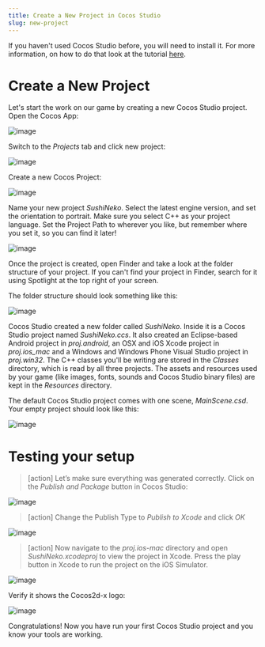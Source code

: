 ```yaml
---
title: Create a New Project in Cocos Studio
slug: new-project
---
```


If you haven't used Cocos Studio before, you will need to install it.  For more information, on how to do that look at the tutorial [here](https://www.makeschool.com/tutorials/learn-cocos-studio-and-c-by-building-the-game-of-life/get-started-with-cocos-studio).

Create a New Project
====================

Let's start the work on our game by creating a new Cocos Studio project. Open the Cocos App:

![image](cocosapp.png)

Switch to the *Projects* tab and click new project:

![image](newProject.png)

Create a new Cocos Project:

![image](newProjectType.png)

Name your new project *SushiNeko*. Select the latest engine version, and set the orientation to portrait.  Make sure you select C++ as your project language. Set the Project Path to wherever you like, but remember  where you set it, so you can find it later!

![image](newProjectSettings.png)

Once the project is created, open
Finder and take a look at the folder structure of your project. If you
can't find your project in Finder, search for it using Spotlight at the
top right of your screen. 

The folder structure should look something
like this:

![image](directoryStructure.png)

Cocos Studio created a new folder called *SushiNeko*. Inside it
is a Cocos Studio project named *SushiNeko.ccs*.  It also created an Eclipse-based Android project in *proj.android*, an OSX and iOS Xcode project in *proj.ios_mac* and a Windows and Windows Phone Visual Studio project in *proj.win32*. The C++ classes you'll be writing are stored in the *Classes* directory, which is read by all three projects.  The assets and resources used by your game (like images, fonts, sounds and Cocos Studio binary files) are kept in the *Resources* directory.

The default Cocos Studio project comes with one scene, *MainScene.csd*. Your empty project should look like this:

![image](blankNewProject.png)

Testing your setup
==================
> [action]
Let’s make sure everything was generated correctly. Click on the *Publish and Package* button in Cocos Studio:

![image](publishAndPackage.png)

> [action]
Change the Publish Type to *Publish to Xcode* and click *OK*

![image](publishSettings.png)

> [action]
Now navigate to the *proj.ios-mac* directory and open *SushiNeko.xcodeproj* to view the project in Xcode. Press the play button in Xcode to run the project on the iOS Simulator.

![image](runButton.png)

Verify it shows the Cocos2d-x logo:

![image](firstRun.png)

Congratulations! Now you have run your first Cocos Studio project and
you know your tools are working.
